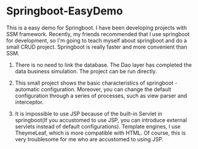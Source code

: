 # Springboot-EasyDemo
   This is a easy demo for Springboot. 
   I have been developing projects with SSM framework. Recently, my friends recommended that I use springboot for development, so I'm going to teach myself about springboot and do a small CRUD project. Springboot is really faster and more convenient than SSM.

   1. There is no need to link the database. The Dao layer has completed the data business simulation. The project can be run directly.

   2. This small project shows the basic characteristics of springboot - automatic configuration. Moreover, you can change the default configuration through a series of processes, such as view parser and interceptor.

   3. It is impossible to use JSP because of the built-in Servlet in springboot(If you accustomed to use JSP, you can introduce external servlets instead of default configurations). Template engines, I use TheymeLeaf, which is more compatible with HTML. Of course, this is very troublesome for me who are accustomed to using JSP.
